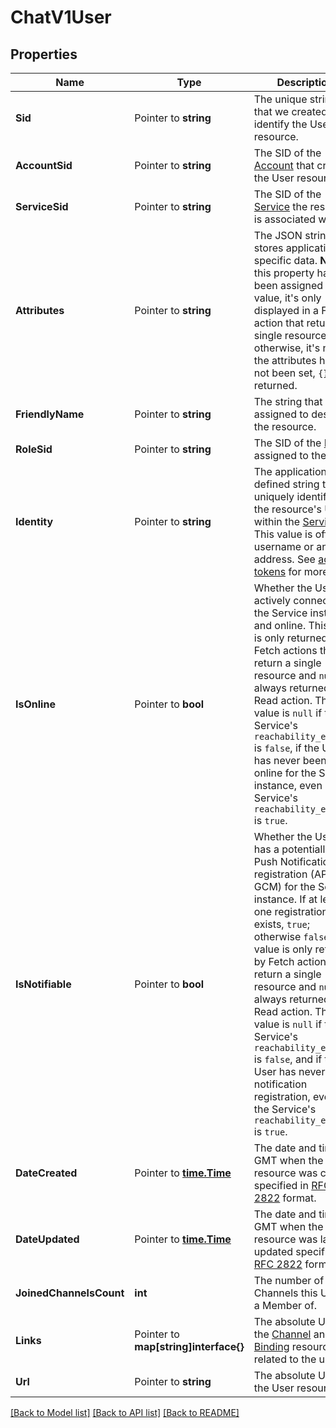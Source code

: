 # ChatV1User

## Properties

Name | Type | Description | Notes
------------ | ------------- | ------------- | -------------
**Sid** | Pointer to **string** | The unique string that we created to identify the User resource. |
**AccountSid** | Pointer to **string** | The SID of the [Account](https://www.twilio.com/docs/api/rest/account) that created the User resource. |
**ServiceSid** | Pointer to **string** | The SID of the [Service](https://www.twilio.com/docs/api/chat/rest/services) the resource is associated with. |
**Attributes** | Pointer to **string** | The JSON string that stores application-specific data. **Note** If this property has been assigned a value, it's only  displayed in a FETCH action that returns a single resource; otherwise, it's null. If the attributes have not been set, `{}` is returned. |
**FriendlyName** | Pointer to **string** | The string that you assigned to describe the resource. |
**RoleSid** | Pointer to **string** | The SID of the [Role](https://www.twilio.com/docs/api/chat/rest/roles) assigned to the user. |
**Identity** | Pointer to **string** | The application-defined string that uniquely identifies the resource's User within the [Service](https://www.twilio.com/docs/api/chat/rest/services). This value is often a username or an email address. See [access tokens](https://www.twilio.com/docs/api/chat/guides/create-tokens) for more info. |
**IsOnline** | Pointer to **bool** | Whether the User is actively connected to the Service instance and online. This value is only returned by Fetch actions that return a single resource and `null` is always returned by a Read action. This value is `null` if the Service's `reachability_enabled` is `false`, if the User has never been online for the Service instance, even if the Service's `reachability_enabled` is `true`. |
**IsNotifiable** | Pointer to **bool** | Whether the User has a potentially valid Push Notification registration (APN or GCM) for the Service instance. If at least one registration exists, `true`; otherwise `false`. This value is only returned by Fetch actions that return a single resource and `null` is always returned by a Read action. This value is `null` if the Service's `reachability_enabled` is `false`, and if the User has never had a notification registration, even if the Service's `reachability_enabled` is `true`. |
**DateCreated** | Pointer to [**time.Time**](time.Time.md) | The date and time in GMT when the resource was created specified in [RFC 2822](http://www.ietf.org/rfc/rfc2822.txt) format. |
**DateUpdated** | Pointer to [**time.Time**](time.Time.md) | The date and time in GMT when the resource was last updated specified in [RFC 2822](http://www.ietf.org/rfc/rfc2822.txt) format. |
**JoinedChannelsCount** | **int** | The number of Channels this User is a Member of. |[optional] [default to 0]
**Links** | Pointer to **map[string]interface{}** | The absolute URLs of the [Channel](https://www.twilio.com/docs/chat/api/channels) and [Binding](https://www.twilio.com/docs/chat/rest/bindings-resource) resources related to the user. |
**Url** | Pointer to **string** | The absolute URL of the User resource. |

[[Back to Model list]](../README.md#documentation-for-models) [[Back to API list]](../README.md#documentation-for-api-endpoints) [[Back to README]](../README.md)


